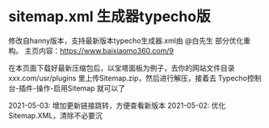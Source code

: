 # sitemap.xml 生成器typecho版

修改自hanny版本，支持最新版本typecho生成器.xml由 @白先生 部分优化重构。
主页内容：https://www.baixiaomo360.com/9

在本页面下载好最新压缩包后，以宝塔面板为例子，去你的网站文件目录 xxx.com/usr/plugins 里上传Sitemap.zip，然后进行解压，接着去 Typecho控制台-插件-操作-启用Sitemap 就可以了

2021-05-03: 增加更新链接跳转，方便查看新版本
2021-05-02: 优化Sitemap.XML，清除不必要沉
